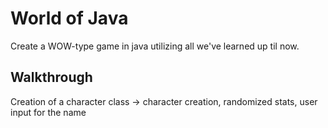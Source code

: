 # World of Java

Create a WOW-type game in java utilizing all we've learned up til now.

## Walkthrough

Creation of a character class
    -> character creation, randomized stats, user input for the name